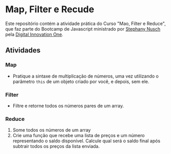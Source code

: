 # Map, Filter e Recude

Este repositório contém a atividade prática do Curso "Mao, Filter e Reduce", que faz parte do Bootcamp de Javascript ministrado por [Stephany Nusch](https://github.com/stebsnusch) pela [Digital Innovation One](https://www.dio.me).

## Atividades

### Map
- Pratique a sintaxe de multiplicação de números, uma vez utilizando o parâmetro `this` de um objeto criado por você, e depois, sem ele.

### Filter

- Filtre e retorne todos os números pares de um array.

### Reduce

1. Some todos os números de um array
2. Crie uma função que recebe uma lista de preços e um número representando o saldo disponível. Calcule qual será o saldo final após subtrair todos os preços da lista enviada.